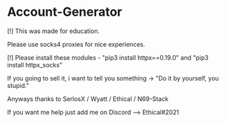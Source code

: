 # Account-Generator

[!] This was made for education.

Please use socks4 proxies for nice experiences.

[!] Please install these modules
    - "pip3 install httpx==0.19.0"
    and "pip3 install httpx_socks"

If you going to sell it, i want to tell you something -> "Do it by yourself, you stupid."

Anyways thanks to SerlosX / Wyatt / Ethical / N69-Stack

If you want me help just add me on Discord --> Ethical#2021
